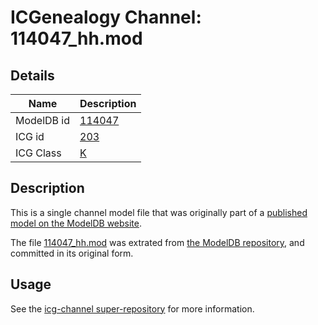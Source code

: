 # ICGenealogy Channel: 114047\_hh.mod

## Details

Name | Description
---- | -----------
ModelDB id | [114047](http://senselab.med.yale.edu/ModelDB/ShowModel.cshtml?model=114047)
ICG id | [203](http://icg.neurotheory.ox.ac.uk/channels/1/203)
ICG Class | [K](http://icg.neurotheory.ox.ac.uk/channels/1)

## Description

This is a single channel model file that was originally part of a [published model on the ModelDB website](http://senselab.med.yale.edu/mModelDB/ShowModel.cshtml?model=114047).

The file [114047\_hh.mod](114047_hh.mod) was extrated from [the ModelDB repository](http://senselab.med.yale.edu/ModelDB/ShowModel.cshtml?model=114047), and committed in its original form.

## Usage

See the [icg-channel super-repository](https://github.com/icgenealogy/icg-channels) for more information.